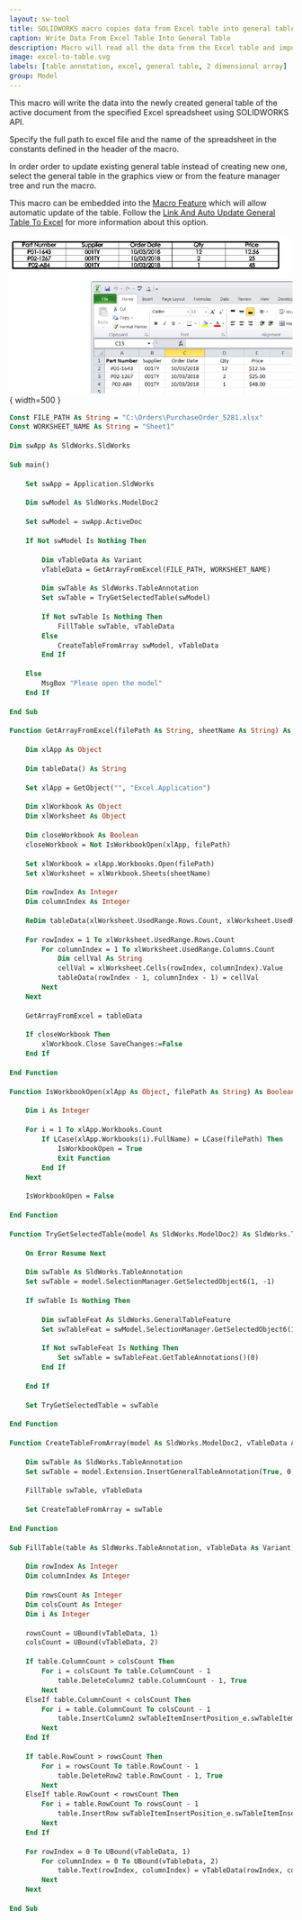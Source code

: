 ```yaml
---
layout: sw-tool
title: SOLIDWORKS macro copies data from Excel table into general table
caption: Write Data From Excel Table Into General Table
description: Macro will read all the data from the Excel table and import it into the new general table of the active document or update existing table using SOLIDWORKS API
image: excel-to-table.svg
labels: [table annotation, excel, general table, 2 dimensional array]
group: Model
---
```

This macro will write the data into the newly created general table of the active document from the specified Excel spreadsheet using SOLIDWORKS API.

Specify the full path to excel file and the name of the spreadsheet in the constants defined in the header of the macro.

In order order to update existing general table instead of creating new one, select the general table in the graphics view or from the feature manager tree and run the macro.

This macro can be embedded into the [Macro Feature](/docs/codestack/solidworks-api/document/macro-feature) which will allow automatic update of the table. Follow the [Link And Auto Update General Table To Excel](/docs/codestack/solidworks-api/document/macro-feature/general-table-link-excel/) for more information about this option.

![Excel table with purchase order data imported into SOLIDWORKS General Table](excel-table-to-sw-general-table.png){ width=500 }

~~~ vb
Const FILE_PATH As String = "C:\Orders\PurchaseOrder_5281.xlsx"
Const WORKSHEET_NAME As String = "Sheet1"

Dim swApp As SldWorks.SldWorks

Sub main()

    Set swApp = Application.SldWorks
    
    Dim swModel As SldWorks.ModelDoc2
    
    Set swModel = swApp.ActiveDoc
    
    If Not swModel Is Nothing Then
    
        Dim vTableData As Variant
        vTableData = GetArrayFromExcel(FILE_PATH, WORKSHEET_NAME)
        
        Dim swTable As SldWorks.TableAnnotation
        Set swTable = TryGetSelectedTable(swModel)
        
        If Not swTable Is Nothing Then
            FillTable swTable, vTableData
        Else
            CreateTableFromArray swModel, vTableData
        End If
        
    Else
        MsgBox "Please open the model"
    End If
    
End Sub

Function GetArrayFromExcel(filePath As String, sheetName As String) As Variant
    
    Dim xlApp As Object
    
    Dim tableData() As String
    
    Set xlApp = GetObject("", "Excel.Application")
        
    Dim xlWorkbook As Object
    Dim xlWorksheet As Object

    Dim closeWorkbook As Boolean
    closeWorkbook = Not IsWorkbookOpen(xlApp, filePath)
    
    Set xlWorkbook = xlApp.Workbooks.Open(filePath)
    Set xlWorksheet = xlWorkbook.Sheets(sheetName)
    
    Dim rowIndex As Integer
    Dim columnIndex As Integer
    
    ReDim tableData(xlWorksheet.UsedRange.Rows.Count, xlWorksheet.UsedRange.Columns.Count)
    
    For rowIndex = 1 To xlWorksheet.UsedRange.Rows.Count
        For columnIndex = 1 To xlWorksheet.UsedRange.Columns.Count
            Dim cellVal As String
            cellVal = xlWorksheet.Cells(rowIndex, columnIndex).Value
            tableData(rowIndex - 1, columnIndex - 1) = cellVal
        Next
    Next
    
    GetArrayFromExcel = tableData
    
    If closeWorkbook Then
        xlWorkbook.Close SaveChanges:=False
    End If
    
End Function

Function IsWorkbookOpen(xlApp As Object, filePath As String) As Boolean
    
    Dim i As Integer
    
    For i = 1 To xlApp.Workbooks.Count
        If LCase(xlApp.Workbooks(i).FullName) = LCase(filePath) Then
            IsWorkbookOpen = True
            Exit Function
        End If
    Next
    
    IsWorkbookOpen = False
    
End Function

Function TryGetSelectedTable(model As SldWorks.ModelDoc2) As SldWorks.TableAnnotation
    
    On Error Resume Next
    
    Dim swTable As SldWorks.TableAnnotation
    Set swTable = model.SelectionManager.GetSelectedObject6(1, -1)
    
    If swTable Is Nothing Then
        
        Dim swTableFeat As SldWorks.GeneralTableFeature
        Set swTableFeat = swModel.SelectionManager.GetSelectedObject6(1, -1)
        
        If Not swTableFeat Is Nothing Then
            Set swTable = swTableFeat.GetTableAnnotations()(0)
        End If
        
    End If
    
    Set TryGetSelectedTable = swTable
    
End Function

Function CreateTableFromArray(model As SldWorks.ModelDoc2, vTableData As Variant) As SldWorks.TableAnnotation
    
    Dim swTable As SldWorks.TableAnnotation
    Set swTable = model.Extension.InsertGeneralTableAnnotation(True, 0, 0, swBOMConfigurationAnchorType_e.swBOMConfigurationAnchor_BottomLeft, "", UBound(vTableData, 1), UBound(vTableData, 2))
    
    FillTable swTable, vTableData
    
    Set CreateTableFromArray = swTable
    
End Function

Sub FillTable(table As SldWorks.TableAnnotation, vTableData As Variant)
    
    Dim rowIndex As Integer
    Dim columnIndex As Integer
    
    Dim rowsCount As Integer
    Dim colsCount As Integer
    Dim i As Integer
    
    rowsCount = UBound(vTableData, 1)
    colsCount = UBound(vTableData, 2)
    
    If table.ColumnCount > colsCount Then
        For i = colsCount To table.ColumnCount - 1
            table.DeleteColumn2 table.ColumnCount - 1, True
        Next
    ElseIf table.ColumnCount < colsCount Then
        For i = table.ColumnCount To colsCount - 1
            table.InsertColumn2 swTableItemInsertPosition_e.swTableItemInsertPosition_Last, -1, "", swInsertTableColumnWidthStyle_e.swInsertColumn_DefaultWidth
        Next
    End If
    
    If table.RowCount > rowsCount Then
        For i = rowsCount To table.RowCount - 1
            table.DeleteRow2 table.RowCount - 1, True
        Next
    ElseIf table.RowCount < rowsCount Then
        For i = table.RowCount To rowsCount - 1
            table.InsertRow swTableItemInsertPosition_e.swTableItemInsertPosition_Last, -1
        Next
    End If
    
    For rowIndex = 0 To UBound(vTableData, 1)
        For columnIndex = 0 To UBound(vTableData, 2)
            table.Text(rowIndex, columnIndex) = vTableData(rowIndex, columnIndex)
        Next
    Next
    
End Sub
~~~

